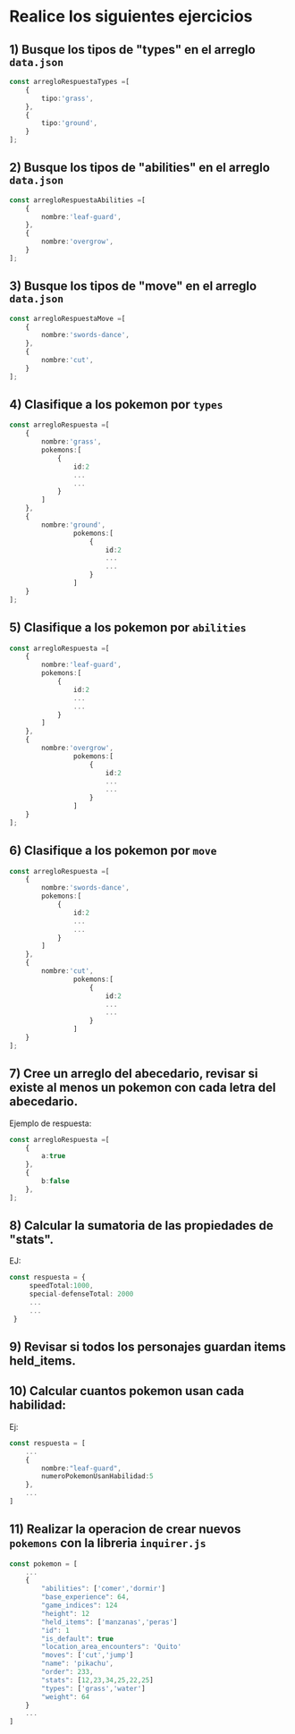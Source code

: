 # Realice los siguientes ejercicios

## 1) Busque los tipos de "types" en el arreglo `data.json`
```typescript
const arregloRespuestaTypes =[
    {
        tipo:'grass',
    },
    {
        tipo:'ground',
    }
];
```
## 2) Busque los tipos de "abilities" en el arreglo `data.json`
```typescript
const arregloRespuestaAbilities =[
    {
        nombre:'leaf-guard',
    },
    {
        nombre:'overgrow',
    }
];
```
## 3) Busque los tipos de "move" en el arreglo `data.json`

```typescript
const arregloRespuestaMove =[
    {
        nombre:'swords-dance',
    },
    {
        nombre:'cut',
    }
];
```

## 4) Clasifique a los pokemon por `types`

```typescript
const arregloRespuesta =[
    {
        nombre:'grass',
        pokemons:[
            {
                id:2
                ...
                ...
            }
        ]
    },
    {
        nombre:'ground',
                pokemons:[
                    {
                        id:2
                        ...
                        ...
                    }
                ]
    }
];
```

## 5) Clasifique a los pokemon por `abilities`

```typescript
const arregloRespuesta =[
    {
        nombre:'leaf-guard',
        pokemons:[
            {
                id:2
                ...
                ...
            }
        ]
    },
    {
        nombre:'overgrow',
                pokemons:[
                    {
                        id:2
                        ...
                        ...
                    }
                ]
    }
];
```

## 6) Clasifique a los pokemon por `move`

```typescript
const arregloRespuesta =[
    {
        nombre:'swords-dance',
        pokemons:[
            {
                id:2
                ...
                ...
            }
        ]
    },
    {
        nombre:'cut',
                pokemons:[
                    {
                        id:2
                        ...
                        ...
                    }
                ]
    }
];
```

## 7) Cree un arreglo del abecedario, revisar si existe al menos un pokemon con cada letra del abecedario.

Ejemplo de respuesta:

```typescript
const arregloRespuesta =[
    {
        a:true
    },
    {
        b:false
    },
];
```

## 8) Calcular la sumatoria de las propiedades de "stats".

EJ:

```typescript
const respuesta = {
     speedTotal:1000,
     special-defenseTotal: 2000
     ...
     ...
 }
```

## 9) Revisar si todos los personajes guardan items **held_items**.

## 10) Calcular cuantos pokemon usan cada habilidad:

Ej:

```typescript
const respuesta = [
    ...
    {
        nombre:"leaf-guard",
        numeroPokemonUsanHabilidad:5
    },
    ...
]
```

## 11) Realizar la operacion de crear nuevos `pokemons` con la libreria `inquirer.js`

```typescript
const pokemon = [
    ...
    {
        "abilities": ['comer','dormir']
        "base_experience": 64,
        "game_indices": 124
        "height": 12
        "held_items": ['manzanas','peras']
        "id": 1
        "is_default": true
        "location_area_encounters": 'Quito'
        "moves": ['cut','jump']
        "name": 'pikachu',
        "order": 233,
        "stats": [12,23,34,25,22,25]
        "types": ['grass','water']
        "weight": 64
    }
    ...
]
```
